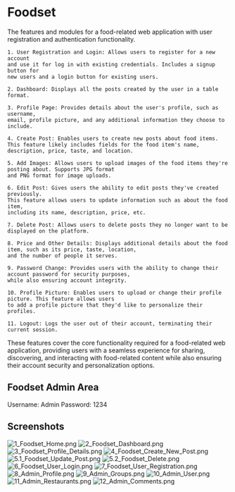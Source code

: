 # Foodset

The features and modules for a food-related web application with user registration and authentication 
functionality.     

    1. User Registration and Login: Allows users to register for a new account 
    and use it for log in with existing credentials. Includes a signup button for 
    new users and a login button for existing users.

    2. Dashboard: Displays all the posts created by the user in a table format.

    3. Profile Page: Provides details about the user's profile, such as username, 
    email, profile picture, and any additional information they choose to include.

    4. Create Post: Enables users to create new posts about food items. 
    This feature likely includes fields for the food item's name, description, price, taste, and location.

    5. Add Images: Allows users to upload images of the food items they're posting about. Supports JPG format 
    and PNG format for image uploads.

    6. Edit Post: Gives users the ability to edit posts they've created previously. 
    This feature allows users to update information such as about the food item, 
    including its name, description, price, etc.

    7. Delete Post: Allows users to delete posts they no longer want to be displayed on the platform.

    8. Price and Other Details: Displays additional details about the food item, such as its price, taste, location, 
    and the number of people it serves.

    9. Password Change: Provides users with the ability to change their account password for security purposes,
    while also ensuring account integrity.

    10. Profile Picture: Enables users to upload or change their profile picture. This feature allows users 
    to add a profile picture that they'd like to personalize their profiles.

    11. Logout: Logs the user out of their account, terminating their current session.

These features cover the core functionality required for a food-related web application, 
providing users with a seamless experience for sharing, discovering, and interacting with 
food-related content while also ensuring their account security and personalization options.

## Foodset Admin Area
Username: Admin
Password: 1234


## Screenshots
![1_Foodset_Home.png](https://github.com/sibina-sto/Foodset/blob/main/screenshots/1_Foodset_Home.png?raw=true)
![2_Foodset_Dashboard.png](https://github.com/sibina-sto/Foodset/blob/main/screenshots/2_Foodset_Dashboard.png?raw=true)
![3_Foodset_Profile_Details.png](https://github.com/sibina-sto/Foodset/blob/main/screenshots/3_Foodset_Profile_Details.png?raw=true)
![4_Foodset_Create_New_Post.png](https://github.com/sibina-sto/Foodset/blob/main/screenshots/4_Foodset_Create_New_Post.png?raw=true)
![5.1_Foodset_Update_Post.png](https://github.com/sibina-sto/Foodset/blob/main/screenshots/5.1_Foodset_Update_Post.png?raw=true)
![5.2_Foodset_Delete.png](https://github.com/sibina-sto/Foodset/blob/main/screenshots/5.2_Foodset_Delete.png?raw=true)
![6_Foodset_User_Login.png](https://github.com/sibina-sto/Foodset/blob/main/screenshots/6_Foodset_User_Login.png?raw=true)
![7_Foodset_User_Registration.png](https://github.com/sibina-sto/Foodset/blob/main/screenshots/7_Foodset_User_Registration.png?raw=true)
![8_Admin_Profile.png](https://github.com/sibina-sto/Foodset/blob/main/screenshots/8_Admin_Profile.png?raw=true)
![9_Admin_Groups.png](https://github.com/sibina-sto/Foodset/blob/main/screenshots/9_Admin_Groups.png?raw=true)
![10_Admin_User.png](https://github.com/sibina-sto/Foodset/blob/main/screenshots/10_Admin_User.png?raw=true)
![11_Admin_Restaurants.png](https://github.com/sibina-sto/Foodset/blob/main/screenshots/11_Admin_Restaurants.png?raw=true)
![12_Admin_Comments.png](https://github.com/sibina-sto/Foodset/blob/main/screenshots/12_Admin_Comments.png?raw=true)
